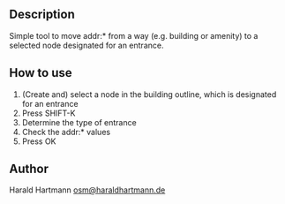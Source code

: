 ## Description ##
Simple tool to move addr:* from a way (e.g. building or amenity) to a selected node designated for an entrance.

## How to use ##
1. (Create and) select a node in the building outline, which is designated for an entrance
2. Press SHIFT-K
3. Determine the type of entrance
4. Check the addr:* values
5. Press OK

## Author ##
Harald Hartmann <osm@haraldhartmann.de>
